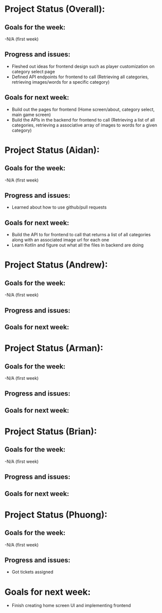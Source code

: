 # Project Status (Overall):
## Goals for the week:
-N/A (first week)
## Progress and issues:
- Fleshed out ideas for frontend design such as player customization on category select page
- Defined API endpoints for frontend to call (Retrieving all categories, retrieving images/words for a specific category)
## Goals for next week:
- Build out the pages for frontend (Home screen/about, category select, main game screen)
- Build the APIs in the backend for frontend to call (Retrieving a list of all categories, retrieving a associative array of images to words for a given category)
# Project Status (Aidan):
## Goals for the week:
-N/A (first week)
## Progress and issues:
- Learned about how to use github/pull requests
## Goals for next week:
- Build the API to for frontend to call that returns a list of all categories along with an associated image url for each one
- Learn Kotlin and figure out what all the files in backend are doing
# Project Status (Andrew):
## Goals for the week:
-N/A (first week)
## Progress and issues:
## Goals for next week:
# Project Status (Arman):
## Goals for the week:
-N/A (first week)
## Progress and issues:
## Goals for next week: 
# Project Status (Brian):
## Goals for the week:
-N/A (first week)
## Progress and issues:
## Goals for next week:
# Project Status (Phuong):
## Goals for the week:
-N/A (first week)
## Progress and issues:
- Got tickets assigned
# Goals for next week:
- Finish creating home screen UI and implementing frontend